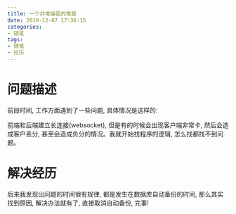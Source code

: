 ```yaml
---
title: 一个非常操蛋的难题
date: 2019-12-07 17:36:15
categories:
- 随笔
tags:
- 随笔
- 经历
---
```


# 问题描述

前段时间, 工作方面遇到了一些问题, 具体情况是这样的:

前端和后端建立长连接(websocket), 但是有的时候会出现客户端非常卡, 然后会造成客户丢分, 甚至会造成负分的情况。我就开始找程序的逻辑, 怎么找都找不到问题。

# 解决经历

后来我发现出问题的时间很有规律, 都是发生在数据库自动备份的时间, 那么其实找到原因, 解决办法就有了, 直接取消自动备份, 完事!
